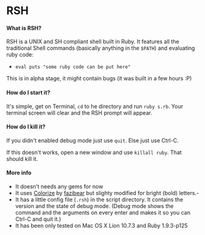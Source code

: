 # RSH

#### What is RSH?
RSH is a UNIX and SH compliant shell built in Ruby. It features all the traditional Shell commands (basically anything in the `$PATH`) and evaluating ruby code:

- `eval puts "some ruby code can be put here"`

This is in alpha stage, it might contain bugs (it was built in a few hours :P)

#### How do I start it?

It's simple, get on Terminal, `cd` to he directory and run `ruby s.rb`. Your terminal screen will clear and the RSH prompt will appear.

#### How do I kill it?

If you didn't enabled debug mode just use `quit`. Else just use Ctrl-C.

If this doesn't works, open a new window and use `killall ruby`. That should kill it.

#### More info

- It doesn't needs any gems for now
- It uses [Colorize](https://github.com/fazibear/colorize) by [fazibear](https://github.com/fazibear/) but slighty modified for bright (bold) letters.- 
- It has a little config file (`.rsh`) in the script directory. It contains the version and the state of debug mode. (Debug mode shows the command and the arguments on every enter and makes it so you can Ctrl-C and quit it.)
- It has been only tested on Mac OS X Lion 10.7.3 and Ruby 1.9.3-p125